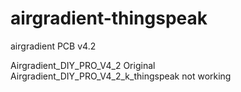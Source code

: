 # airgradient-thingspeak
airgradient  PCB v4.2 

Airgradient_DIY_PRO_V4_2   Original
Airgradient_DIY_PRO_V4_2_k_thingspeak    not working
